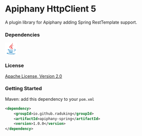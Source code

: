 # Apiphany HttpClient 5

A plugin library for Apiphany adding Spring RestTemplate support.

### Dependencies

<p>
	<a href="https://www.java.com" target="_blank" rel="noreferrer"><img src="https://raw.githubusercontent.com/devicons/devicon/master/icons/java/java-original.svg" alt="java" width="40" height="40"/></a>
</p>

### License

[Apache License, Version 2.0](LICENSE)

### Getting Started

Maven: add this dependency to your `pom.xml`

```xml
<dependency>
	<groupId>io.github.raduking</groupId>
	<artifactId>apiphany-spring</artifactId>
	<version>1.0.0</version>
</dependency>
```
